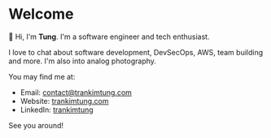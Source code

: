 # Welcome

👋 Hi, I'm __Tung__. I'm a software engineer and tech enthusiast. 

I love to chat about software development, DevSecOps, AWS, team building and more. I'm also into analog photography. 

You may find me at:

- Email: [contact@trankimtung.com](mailto:contact@trankimtung.com)
- Website: [trankimtung.com](https://trankimtung.com)
- LinkedIn: [trankimtung](https://www.linkedin.com/in/trankimtung)

See you around!
